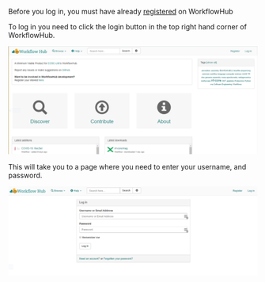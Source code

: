 Before you log in, you must have already [registered](../How-to-register) on WorkflowHub

To log in you need to click the login button in the top right hand corner of WorkflowHub.

![](images/login-1.PNG)

This will take you to a page where you need to enter your username, and password.

![](images/login-2.PNG)
